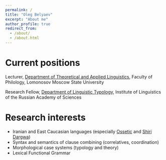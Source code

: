 ```yaml
---
permalink: /
title: "Oleg Belyaev"
excerpt: "About me"
author_profile: true
redirect_from: 
  - /about/
  - /about.html
---
```


Current positions
======
Lecturer,
[Department of Theoretical and Applied Linguistics](http://tipl.philol.msu.ru/),
Faculty of Philology,
Lomonosov Moscow State University

Research Fellow,
[Department of Linguistic Typology](http://iling-ran.ru/main/departments/typol_compar/typology),
Institute of Linguistics of the Russian Academy of Sciences

Research interests
======
* Iranian and East Caucasian languages (especially [Ossetic](http://ossetic-studies.org) and [Shiri Dargwa](http://www.kaukaz.net/cgi-bin/blosxom.cgi/english/dargwa/))
* Syntax and semantics of clause combining (correlatives, coordination)
* Morphological case systems (typology and theory)
* Lexical Functional Grammar

